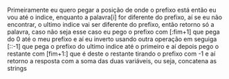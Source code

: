 Primeiramente eu quero pegar a posição de onde o prefixo está então eu vou até o indice, enquanto a palavra[i] for diferente do prefixo, aí se eu não encontrar, o ultimo indice vai ser diferente do prefixo, então retorno só a palavra, caso não seja esse caso eu pego o prefixo com [:fim+1] que pega do 0 até o meu prefixo e aí eu inverto usando outra operação em seguiga [::-1] que pega o prefixo do ultimo indice até o primeiro e aí depois pego o restante com [fim+1:] que é deste o restante tirando o prefixo com -1 e aí retorno a resposta com a soma das duas variáveis, ou seja, concatena as strings